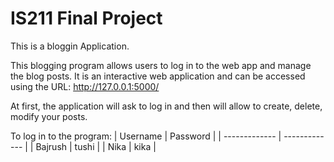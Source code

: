 # IS211 Final Project

This is a bloggin Application.

This blogging program allows users to log in to the web app and manage the blog posts.
It is an interactive web application and can be accessed using the URL: http://127.0.0.1:5000/

At first, the application will ask to log in and then will allow to create, delete, modify your posts.

To log in to the program:
| Username  | Password |
| ------------- | ------------- |
| Bajrush  | tushi  |
| Nika  | kika  |
